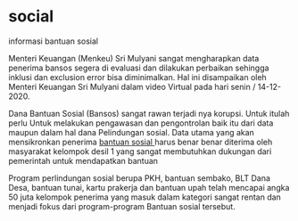 # social
informasi bantuan sosial 

Menteri Keuangan (Menkeu) Sri Mulyani sangat mengharapkan data penerima bansos segera di evaluasi dan dilakukan perbaikan sehingga inklusi dan exclusion error bisa diminimalkan. Hal ini disampaikan oleh Menteri Keuangan Sri Mulyani dalam video Virtual pada hari senin / 14-12-2020.

Dana Bantuan Sosial (Bansos) sangat rawan terjadi nya korupsi. Untuk itulah perlu Untuk melakukan pengawasan dan pengontrolan baik itu dari data maupun dalam hal dana Pelindungan sosial.  Data utama yang akan mensikronkan penerima <a href="https://liputanzona.blogspot.com/"> bantuan sosial </a>harus benar benar diterima oleh masyarakat kelompok desil 1 yang sangat membutuhkan dukungan dari pemerintah untuk mendapatkan bantuan

Program perlindungan sosial berupa PKH, bantuan sembako, BLT Dana Desa, bantuan tunai, kartu prakerja dan bantuan upah telah mencapai angka 50 juta kelompok penerima yang masuk dalam kategori sangat rentan dan menjadi fokus dari program-program Bantuan sosial tersebut. 
